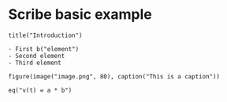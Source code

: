 # Scribe basic example

	title("Introduction")
    
    - First b("element")
    - Second element
    - Third element

    figure(image("image.png", 80), caption("This is a caption"))
     
    eq("v(t) = a * b")
